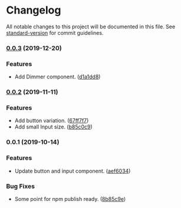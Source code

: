 # Changelog

All notable changes to this project will be documented in this file. See [standard-version](https://github.com/conventional-changelog/standard-version) for commit guidelines.

### [0.0.3](https://github.com/urdoc/urdoc-ui/compare/v0.0.2...v0.0.3) (2019-12-20)


### Features

* Add Dimmer component. ([d1a1dd8](https://github.com/urdoc/urdoc-ui/commit/d1a1dd8854b8e359f9e591bafe66303b68c9452e))

### [0.0.2](https://github.com/urdoc/urdoc-ui/compare/v0.0.1...v0.0.2) (2019-11-11)


### Features

* Add button variation. ([67ff7f7](https://github.com/urdoc/urdoc-ui/commit/67ff7f7f3b538931bcb0b6eb84c2c38d642cddd5))
* Add small Input size. ([b85c0c9](https://github.com/urdoc/urdoc-ui/commit/b85c0c9acd3306df3e8e8a16b3f26bf936eed7cd))

### 0.0.1 (2019-10-14)


### Features

* Update button and input component. ([aef6034](https://github.com/urdoc/urdoc-ui/commit/aef6034c33980ae08376d5422fb62f5568dbfced))


### Bug Fixes

* Some point for npm publish ready. ([8b85c9e](https://github.com/urdoc/urdoc-ui/commit/8b85c9e7ec8da143c6f2c542fde9b2fb3e052a52))
